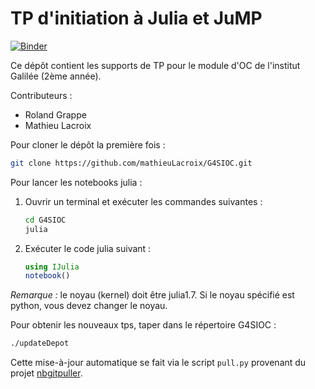 # TP d'initiation à Julia et JuMP

[![Binder](https://mybinder.org/badge_logo.svg)](https://mybinder.org/v2/gh/mathieuLacroix/G4SIOC/master)

Ce dépôt contient les supports de TP pour le module d'OC de l'institut Galilée (2ème année).

Contributeurs :

* Roland Grappe
* Mathieu Lacroix


Pour cloner le dépôt la première fois : 
```bash
git clone https://github.com/mathieuLacroix/G4SIOC.git
```

Pour lancer les notebooks julia :

1. Ouvrir un terminal et exécuter les commandes suivantes :
   ```bash
   cd G4SIOC
   julia
   ```
2. Exécuter le code julia suivant :
   ```julia
   using IJulia
   notebook()
   ```

*Remarque :* le noyau (kernel) doit être julia1.7. Si le noyau spécifié est python, vous devez changer le noyau.



Pour obtenir les nouveaux tps, taper dans le répertoire G4SIOC :

```bash
./updateDepot
```

Cette mise-à-jour automatique se fait via le script `pull.py` provenant du projet [nbgitpuller](https://github.com/jupyterhub/nbgitpuller/).
